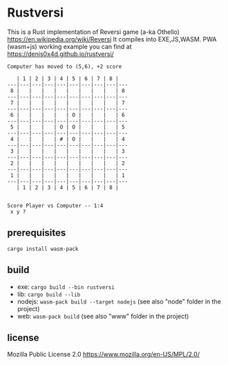 # Rustversi

This is a Rust implementation of Reversi game (a-ka Othello) https://en.wikipedia.org/wiki/Reversi 
It compiles into EXE,JS,WASM. PWA (wasm+js) working example you can find at https://denis0x4d.github.io/rustversi/

```
Computer has moved to (5,6), +2 score

   | 1 | 2 | 3 | 4 | 5 | 6 | 7 | 8 |
---|---|---|---|---|---|---|---|---|---
 8 |   |   |   |   |   |   |   |   | 8
---|---|---|---|---|---|---|---|---|---
 7 |   |   |   |   |   |   |   |   | 7
---|---|---|---|---|---|---|---|---|---
 6 |   |   |   |   | O |   |   |   | 6
---|---|---|---|---|---|---|---|---|---
 5 |   |   |   | O | O |   |   |   | 5
---|---|---|---|---|---|---|---|---|---
 4 |   |   |   | # | O |   |   |   | 4
---|---|---|---|---|---|---|---|---|---
 3 |   |   |   |   |   |   |   |   | 3
---|---|---|---|---|---|---|---|---|---
 2 |   |   |   |   |   |   |   |   | 2
---|---|---|---|---|---|---|---|---|---
 1 |   |   |   |   |   |   |   |   | 1
---|---|---|---|---|---|---|---|---|---
   | 1 | 2 | 3 | 4 | 5 | 6 | 7 | 8 |


Score Player vs Computer -- 1:4
 x y ?
```

## prerequisites
`cargo install wasm-pack`


## build
* exe: `cargo build --bin rustversi`
* lib: `cargo build --lib`
* nodejs: `wasm-pack build --target nodejs` (see also "node" folder in the project)
* web: `wasm-pack build` (see also "www" folder in the project)


## license
Mozilla Public License 2.0 https://www.mozilla.org/en-US/MPL/2.0/
